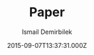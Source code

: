 ---
layout: JamstackTheme
title: Paper
github: https://github.com/dbtek/paper
demo: https://dbtek.github.io/paper-demo/
author: Ismail Demirbilek
ssg: Jekyll
date: 2015-09-07T13:37:31.000Z
description: A gentle theme for Jekyll utilising material design.
stale: true
---